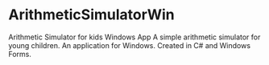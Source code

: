 # ArithmeticSimulatorWin
Arithmetic Simulator for kids Windows App
A simple arithmetic simulator for young children. An application for Windows. Created in C# and Windows Forms.
